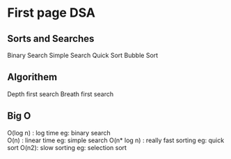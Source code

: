 # First page DSA

## Sorts and Searches
Binary Search
Simple Search
Quick Sort
Bubble Sort

## Algorithem
Depth first search
Breath first search

## 

## Big O
O(log n) : log time  eg: binary search  
O(n) : linear time    eg: simple search
O(n* log n) : really fast sorting  eg: quick sort
O(n2): slow sorting   eg: selection sort
